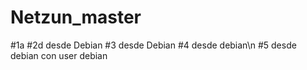 # Netzun_master
#1a
#2d desde Debian
#3 desde Debian
#4 desde debian\n
#5 desde debian con user debian
